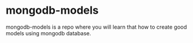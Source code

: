 # mongodb-models
mongodb-models is a repo where you will learn that how to create good models using mongodb database.
